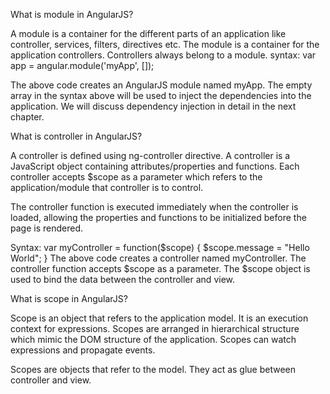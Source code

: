 What is module in AngularJS?

A module is a container for the different parts of an application like controller, services, filters, directives etc. The module is a container for the application controllers. Controllers always belong to a module.
syntax:
var app = angular.module('myApp', []);

The above code creates an AngularJS module named myApp. The empty array in the syntax above will be used to inject the dependencies into the application. We will discuss dependency injection in detail in the next chapter.

What is controller in AngularJS?

A controller is defined using ng-controller directive. A controller is a JavaScript object containing attributes/properties and functions. Each controller accepts $scope as a parameter which refers to the application/module that controller is to control.

The controller function is executed immediately when the controller is loaded, allowing the properties and functions to be initialized before the page is rendered.

Syntax:
var myController = function($scope) {
    $scope.message = "Hello World";
}
The above code creates a controller named myController. The controller function accepts $scope as a parameter. The $scope object is used to bind the data between the controller and view.

What is scope in AngularJS?

Scope is an object that refers to the application model. It is an execution context for expressions. Scopes are arranged in hierarchical structure which mimic the DOM structure of the application. Scopes can watch expressions and propagate events.

Scopes are objects that refer to the model. They act as glue between controller and view.



